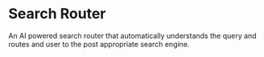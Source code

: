 # Search Router

An AI powered search router that automatically understands the query and routes and user to the post appropriate search
engine.
